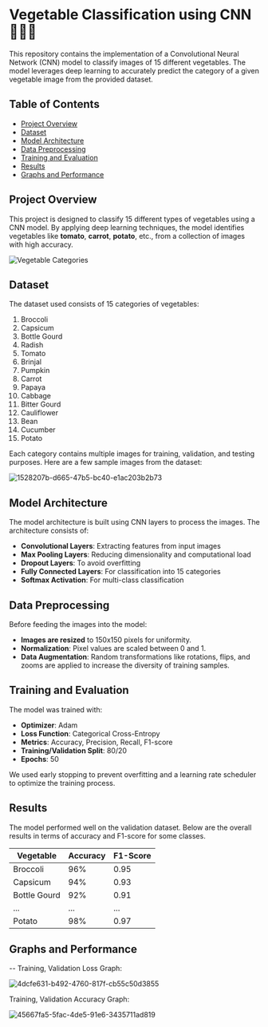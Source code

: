 # Vegetable Classification using CNN 🌿🥕🍅

This repository contains the implementation of a Convolutional Neural Network (CNN) model to classify images of 15 different vegetables. The model leverages deep learning to accurately predict the category of a given vegetable image from the provided dataset.

## Table of Contents

- [Project Overview](#project-overview)
- [Dataset](#dataset)
- [Model Architecture](#model-architecture)
- [Data Preprocessing](#data-preprocessing)
- [Training and Evaluation](#training-and-evaluation)
- [Results](#results)
- [Graphs and Performance](#graphs-and-performance)

## Project Overview

This project is designed to classify 15 different types of vegetables using a CNN model. By applying deep learning techniques, the model identifies vegetables like **tomato**, **carrot**, **potato**, etc., from a collection of images with high accuracy.

![Vegetable Categories](./path/to/your/image/1528207b-d665-47b5-bc40-e1ac203b2b73.png)

## Dataset

The dataset used consists of 15 categories of vegetables:
1. Broccoli
2. Capsicum
3. Bottle Gourd
4. Radish
5. Tomato
6. Brinjal
7. Pumpkin
8. Carrot
9. Papaya
10. Cabbage
11. Bitter Gourd
12. Cauliflower
13. Bean
14. Cucumber
15. Potato

Each category contains multiple images for training, validation, and testing purposes. Here are a few sample images from the dataset:

![1528207b-d665-47b5-bc40-e1ac203b2b73](https://github.com/user-attachments/assets/bf2a3a49-2c78-47c9-8c87-4dcc656ea50e)


## Model Architecture

The model architecture is built using CNN layers to process the images. The architecture consists of:

- **Convolutional Layers**: Extracting features from input images
- **Max Pooling Layers**: Reducing dimensionality and computational load
- **Dropout Layers**: To avoid overfitting
- **Fully Connected Layers**: For classification into 15 categories
- **Softmax Activation**: For multi-class classification

## Data Preprocessing

Before feeding the images into the model:
- **Images are resized** to 150x150 pixels for uniformity.
- **Normalization**: Pixel values are scaled between 0 and 1.
- **Data Augmentation**: Random transformations like rotations, flips, and zooms are applied to increase the diversity of training samples.

## Training and Evaluation

The model was trained with:
- **Optimizer**: Adam
- **Loss Function**: Categorical Cross-Entropy
- **Metrics**: Accuracy, Precision, Recall, F1-score
- **Training/Validation Split**: 80/20
- **Epochs**: 50

We used early stopping to prevent overfitting and a learning rate scheduler to optimize the training process.

## Results

The model performed well on the validation dataset. Below are the overall results in terms of accuracy and F1-score for some classes.

| Vegetable        | Accuracy | F1-Score |
|------------------|----------|----------|
| Broccoli         | 96%      | 0.95     |
| Capsicum         | 94%      | 0.93     |
| Bottle Gourd     | 92%      | 0.91     |
| ...              | ...      | ...      |
| Potato           | 98%      | 0.97     |

## Graphs and Performance
--
Training, Validation Loss Graph:

![4dcfe631-b492-4760-817f-cb55c50d3855](https://github.com/user-attachments/assets/a403ebf7-6c09-4639-b2c9-42af40d8c319)

Training, Validation Accuracy Graph:

![45667fa5-5fac-4de5-91e6-3435711ad819](https://github.com/user-attachments/assets/59d3d81e-7ee0-4474-a4bf-47cef77ddea9)



